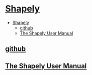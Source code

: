 # [Shapely](https://shapely.readthedocs.io/en/stable/)

- [Shapely](#shapely)
  - [github](#github)
  - [The Shapely User Manual](#the-shapely-user-manual)

## [github](https://github.com/Toblerity/Shapely)

## [The Shapely User Manual](https://shapely.readthedocs.io/en/latest/manual.html)
